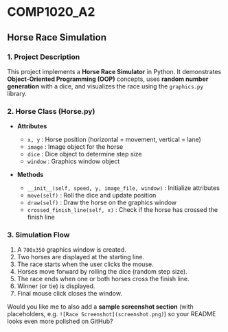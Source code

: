 # COMP1020_A2
## Horse Race Simulation

### 1. Project Description

This project implements a **Horse Race Simulator** in Python.
It demonstrates **Object-Oriented Programming (OOP)** concepts, uses **random number generation** with a dice, and visualizes the race using the `graphics.py` library.



### 2. Horse Class (Horse.py)

* **Attributes**
  * `x, y` : Horse position (horizontal = movement, vertical = lane)
  * `image` : Image object for the horse
  * `dice` : Dice object to determine step size
  * `window` : Graphics window object
    
* **Methods**
  * `__init__(self, speed, y, image_file, window)` : Initialize attributes
  * `move(self)` : Roll the dice and update position
  * `draw(self)` : Draw the horse on the graphics window
  * `crossed_finish_line(self, x)` : Check if the horse has crossed the finish line
    
### 3. Simulation Flow

1. A `700x350` graphics window is created.
2. Two horses are displayed at the starting line.
3. The race starts when the user clicks the mouse.
4. Horses move forward by rolling the dice (random step size).
5. The race ends when one or both horses cross the finish line.
6. Winner (or tie) is displayed.
7. Final mouse click closes the window.



Would you like me to also add a **sample screenshot section** (with placeholders, e.g. `![Race Screenshot](screenshot.png)`) so your README looks even more polished on GitHub?
